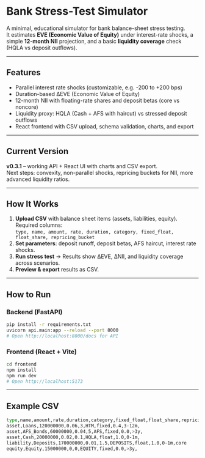# Bank Stress-Test Simulator

A minimal, educational simulator for bank balance-sheet stress testing.  
It estimates **EVE (Economic Value of Equity)** under interest-rate shocks, a simple **12-month NII** projection, and a basic **liquidity coverage** check (HQLA vs deposit outflows).

---

## Features
- Parallel interest rate shocks (customizable, e.g. -200 to +200 bps)
- Duration-based ΔEVE (Economic Value of Equity)
- 12-month NII with floating-rate shares and deposit betas (core vs noncore)
- Liquidity proxy: HQLA (Cash + AFS with haircut) vs stressed deposit outflows
- React frontend with CSV upload, schema validation, charts, and export

---

## Current Version
**v0.3.1** – working API + React UI with charts and CSV export.  
Next steps: convexity, non-parallel shocks, repricing buckets for NII, more advanced liquidity ratios.

---

## How It Works
1. **Upload CSV** with balance sheet items (assets, liabilities, equity).  
   Required columns:  
   `type, name, amount, rate, duration, category, fixed_float, float_share, repricing_bucket`  
2. **Set parameters**: deposit runoff, deposit betas, AFS haircut, interest rate shocks.  
3. **Run stress test** → Results show ΔEVE, ΔNII, and liquidity coverage across scenarios.  
4. **Preview & export** results as CSV.

---

## How to Run

### Backend (FastAPI)
```bash
pip install -r requirements.txt
uvicorn api.main:app --reload --port 8000
# Open http://localhost:8000/docs for API
```

### Frontend (React + Vite)
```bash
cd frontend
npm install
npm run dev
# Open http://localhost:5173
```

---

## Example CSV
```bash
type,name,amount,rate,duration,category,fixed_float,float_share,repricing_bucket,stability
asset,Loans,120000000,0.06,3,HTM,fixed,0.4,3-12m,
asset,AFS_Bonds,60000000,0.04,5,AFS,fixed,0.0,>3y,
asset,Cash,20000000,0.02,0.1,HQLA,float,1.0,0-1m,
liability,Deposits,170000000,0.01,1.5,DEPOSITS,float,1.0,0-1m,core
equity,Equity,15000000,0,0,EQUITY,fixed,0.0,>3y,
```